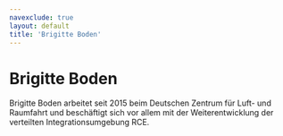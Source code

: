 ```yaml
---
navexclude: true
layout: default
title: 'Brigitte Boden'
---
```


# Brigitte Boden

Brigitte Boden arbeitet seit 2015 beim Deutschen Zentrum für Luft- und Raumfahrt und beschäftigt sich vor allem mit der Weiterentwicklung der verteilten Integrationsumgebung  RCE.
